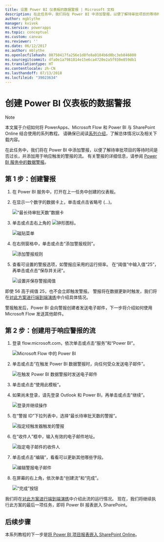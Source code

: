 ```yaml
---
title: 设置 Power BI 仪表板的数据警报 | Microsoft 文档
description: 在此任务中，我们将在 Power BI 中添加警报，以便了解待审批项目的等待时间是否过长，以及警报发生时作出响应的流。
author: mgblythe
manager: kvivek
ms.service: powerapps
ms.topic: conceptual
ms.custom: canvas
ms.reviewer: ''
ms.date: 06/12/2017
ms.author: mblythe
ms.openlocfilehash: 88750417fa256e1d0fe8a0184b6d0bc3eb846080
ms.sourcegitcommit: dfa0e1a7981814e15e6ca4720e2a5f930e859db1
ms.translationtype: HT
ms.contentlocale: zh-CN
ms.lasthandoff: 07/13/2018
ms.locfileid: "39023634"
---
```

# <a name="set-up-data-alerts-for-the-power-bi-dashboard"></a>创建 Power BI 仪表板的数据警报
> [!NOTE]
> 本文属于介绍如何将 PowerApps、Microsoft Flow 和 Power BI 与 SharePoint Online 结合使用的系列教程。 请确保已阅读[系列介绍](sharepoint-scenario-intro.md)，了解总体情况以及相关下载内容。

在此任务中，我们将在 Power BI 中添加警报，以便了解待审批项目的等待时间是否过长，并添加用于响应触发的警报的流。 有关警报的详细信息，请参阅 [Power BI 服务中的数据警报](https://docs.microsoft.com/power-bi/service-set-data-alerts)。

## <a name="step-1-create-an-alert"></a>第 1 步：创建警报
1. 在 Power BI 服务中，打开在上一任务中创建的仪表板。
2. 在显示一个数字的数据卡上，单击或点击省略号 (...)。
   
    ![“最长待审批天数”数据卡](./media/sharepoint-scenario-alerts-flow/07-01-01-tile-ellipsis.png)
3. 单击或点击右上角的 ![钟形图标](./media/sharepoint-scenario-alerts-flow/icon-bell.png)。
   
    ![磁贴菜单](./media/sharepoint-scenario-alerts-flow/07-01-02-tile-bell.png)
4. 在右侧窗格中，单击或点击“添加警报规则”。
   
    ![添加警报规则](./media/sharepoint-scenario-alerts-flow/07-01-03-add-alert.png)
5. 查看可设置的警报选项，如警报应采用的运行频率。 在“阈值”中输入值“25”，再单击或点击“保存并关闭”。
   
    ![设置并保存警报阈值](./media/sharepoint-scenario-alerts-flow/07-01-04-save-alert.png)

即使 56 高于阀值 25，也不会立即触发警报。 警报将在数据更新时触发，我们将在[对此方案进行端到端演练](sharepoint-scenario-summary.md)中介绍具体情况。

警报触发后，Power BI 会向警报创建者发送电子邮件，下一步将介绍如何使用 Microsoft Flow 发送其他邮件。

## <a name="step-2-create-a-flow-that-responds-to-the-alert"></a>第 2 步：创建用于响应警报的流
1. 登录 flow.microsoft.com，依次单击或点击“服务”和“Power BI”。
   
    ![Microsoft Flow 中的 Power BI](./media/sharepoint-scenario-alerts-flow/07-01-05-power-bi.png)
2. 单击或点击“在触发 Power BI 数据警报时，向任何受众发送电子邮件”。
   
    ![在触发 Power BI 数据警报时发送电子邮件](./media/sharepoint-scenario-alerts-flow/07-01-06-alert-flow.png)
3. 单击或点击“使用此模板”。
4. 如果尚未登录，请先登录 Outlook 和 Power BI，再单击或点击“继续”。
   
    ![登录并继续操作](./media/sharepoint-scenario-alerts-flow/07-01-08-continue.png)
5. 在“警报 ID”下拉列表中，选择“最长待审批天数的警报”。
   
    ![指定经触发器触发的警报](./media/sharepoint-scenario-alerts-flow/07-01-09-choose-alert.png)
6. 在“收件人”框中，输入有效的电子邮件地址。
   
    ![指定电子邮件的收件人](./media/sharepoint-scenario-alerts-flow/07-01-10-choose-email.png)
7. 单击或点击“编辑”，看看可以更新其他哪些字段。
   
    ![编辑警报电子邮件](./media/sharepoint-scenario-alerts-flow/07-01-11-email-full.png)
8. 在屏幕的右上角，依次单击“创建流”和“完成”。
   
    ![“完成”按钮](./media/sharepoint-scenario-alerts-flow/07-01-12-done.png)

我们将在[对此方案进行端到端演练](sharepoint-scenario-summary.md)中介绍此流的运行情况。 现在，我们将继续执行此方案的最后一项任务，即将 Power BI 报表嵌入 SharePoint。

## <a name="next-steps"></a>后续步骤
本系列教程的下一步是[将 Power BI 项目报表嵌入 SharePoint Online](sharepoint-scenario-embed-report.md)。

